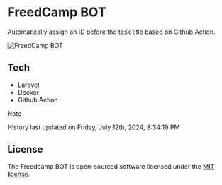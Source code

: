 # FreedCamp BOT

Automatically assign an ID before the task title based on Github Action.

![FreedCamp BOT](https://repository-images.githubusercontent.com/737932867/7d34798b-2680-471c-b089-a78a718d3d6a)

## Tech

- Laravel
- Docker
- Github Action

> [!NOTE]  
> History last updated on Friday, July 12th, 2024, 8:34:19 PM

## License

The Freedcamp BOT is open-sourced software licensed under the [MIT license](https://opensource.org/licenses/MIT).
